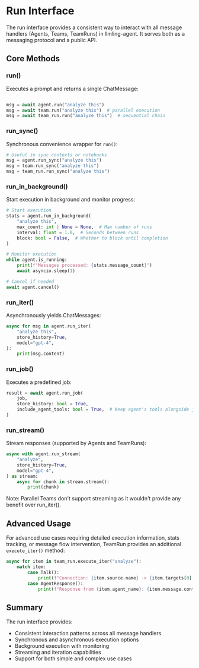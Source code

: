 # Run Interface

The run interface provides a consistent way to interact with all message handlers (Agents, Teams, TeamRuns) in llmling-agent.
It serves both as a messaging protocol and a public API.

## Core Methods

### run()

Executes a prompt and returns a single ChatMessage:

```python

msg = await agent.run("analyze this")
msg = await team.run("analyze this")  # parallel execution
msg = await team_run.run("analyze this")  # sequential chain
```

### run_sync()

Synchronous convenience wrapper for `run()`:

```python
# Useful in sync contexts or notebooks
msg = agent.run_sync("analyze this")
msg = team.run_sync("analyze this")
msg = team_run.run_sync("analyze this")
```

### run_in_background()

Start execution in background and monitor progress:

```python
# Start execution
stats = agent.run_in_background(
    "analyze this",
    max_count: int | None = None,  # Max number of runs
    interval: float = 1.0,  # Seconds between runs
    block: bool = False,  # Whether to block until completion
)

# Monitor execution
while agent.is_running:
    print(f"Messages processed: {stats.message_count}")
    await asyncio.sleep(1)

# Cancel if needed
await agent.cancel()
```

### run_iter()

Asynchronously yields ChatMessages:

```python
async for msg in agent.run_iter(
    "analyze this",
    store_history=True,
    model="gpt-4",
):
    print(msg.content)
```

### run_job()

Executes a predefined job:

```python
result = await agent.run_job(
    job,
    store_history: bool = True,
    include_agent_tools: bool = True,  # Keep agent's tools alongside job tools
)
```

### run_stream()

Stream responses (supported by Agents and TeamRuns):

```python
async with agent.run_stream(
    "analyze",
    store_history=True,
    model="gpt-4",
) as stream:
    async for chunk in stream.stream():
        print(chunk)
```

Note: Parallel Teams don't support streaming as it wouldn't provide any benefit over run_iter().

## Advanced Usage

For advanced use cases requiring detailed execution information, stats tracking, or message flow intervention,
TeamRun provides an additional `execute_iter()` method:

```python
async for item in team_run.execute_iter("analyze"):
    match item:
        case Talk():
            print(f"Connection: {item.source.name} -> {item.targets[0].name}")
        case AgentResponse():
            print(f"Response from {item.agent_name}: {item.message.content}")
```

## Summary

The run interface provides:

- Consistent interaction patterns across all message handlers
- Synchronous and asynchronous execution options
- Background execution with monitoring
- Streaming and iteration capabilities
- Support for both simple and complex use cases

